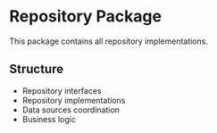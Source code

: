 # Repository Package

This package contains all repository implementations.

## Structure

- Repository interfaces
- Repository implementations
- Data sources coordination
- Business logic
